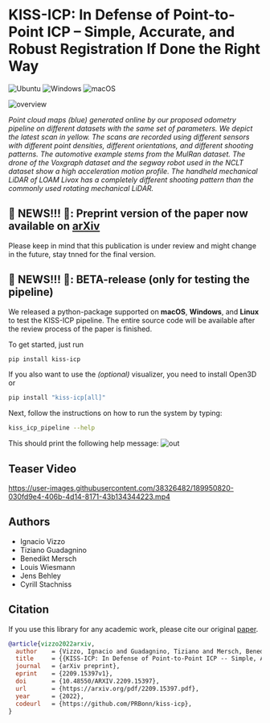 # KISS-ICP: In Defense of Point-to-Point ICP – Simple, Accurate, and Robust Registration If Done the Right Way

![Ubuntu](https://img.shields.io/badge/Ubuntu-333333?style=flat&logo=ubuntu)
![Windows](https://img.shields.io/badge/Windows-333333?style=flat&logo=windows&logoColor=blue)
![macOS](https://img.shields.io/badge/-macOS-333333?style=flat&logo=apple)

![overview](https://user-images.githubusercontent.com/21349875/190433899-a917d7a4-23b1-4247-8291-ae000e9e7871.png)

_Point cloud maps (blue) generated online by our proposed odometry pipeline on different datasets with the same set of parameters.
We depict the latest scan in yellow. The scans are recorded using different sensors with different point densities, different orientations,
and different shooting patterns. The automotive example stems from the MulRan dataset. The drone of the Voxgraph dataset
and the segway robot used in the NCLT dataset show a high acceleration motion profile. The handheld mechanical LiDAR of LOAM
Livox has a completely different shooting pattern than the commonly used rotating mechanical LiDAR._

## 📰 NEWS!!! 📰: Preprint version of the paper now available on [arXiv](https://arxiv.org/pdf/2209.15397.pdf)

Please keep in mind that this publication is under review and might change in the future, stay tnned for the final version.

## 📰 NEWS!!! 📰: BETA-release (only for testing the pipeline)

We released a python-package supported on **macOS**, **Windows**, and **Linux** to test the KISS-ICP pipeline. The entire source code will be available after the review process of the paper is finished.

To get started, just run

```sh
pip install kiss-icp
```

If you also want to use the *(optional)* visualizer, you need to install Open3D or

```sh
pip install "kiss-icp[all]"
```

Next, follow the instructions on how to run the system by typing:

```sh
kiss_icp_pipeline --help
```

This should print the following help message:
![out](https://user-images.githubusercontent.com/21349875/193282970-25a400aa-ebcd-487a-b839-faa04eeca5b9.png)


## Teaser Video 

https://user-images.githubusercontent.com/38326482/189950820-030fd9e4-406b-4d14-8171-43b134344223.mp4


## Authors

- Ignacio Vizzo 
- Tiziano Guadagnino 
- Benedikt Mersch 
- Louis Wiesmann 
- Jens Behley 
- Cyrill Stachniss

## Citation


If you use this library for any academic work, please cite our original [paper](https://arxiv.org/pdf/2209.15397.pdf).

```bibtex
@article{vizzo2022arxiv,
  author    = {Vizzo, Ignacio and Guadagnino, Tiziano and Mersch, Benedikt and Wiesmann, Louis and Behley, Jens and Stachniss, Cyrill},
  title     = {{KISS-ICP: In Defense of Point-to-Point ICP -- Simple, Accurate, and Robust Registration If Done the Right Way}},
  journal   = {arXiv preprint},
  eprint    = {2209.15397v1},
  doi       = {10.48550/ARXIV.2209.15397},
  url       = {https://arxiv.org/pdf/2209.15397.pdf},
  year      = {2022},
  codeurl   = {https://github.com/PRBonn/kiss-icp},
}
```
